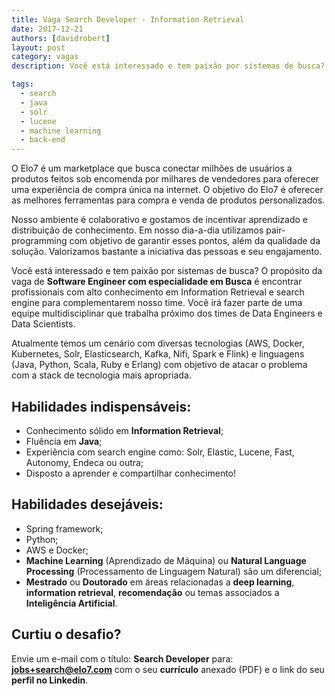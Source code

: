 ```yaml
---
title: Vaga Search Developer - Information Retrieval
date: 2017-12-21
authors: [davidrobert]
layout: post
category: vagas
description: Você está interessado e tem paixão por sistemas de busca? O propósito da vaga de Software Engineer com especialidade em Busca é encontrar profissionais com alto conhecimento em Information Retrieval e search engine para complementarem nosso time.

tags:
  - search
  - java
  - solr
  - lucene
  - machine learning
  - back-end
---
```


O Elo7 é um marketplace que busca conectar milhões de usuários a produtos feitos sob encomenda por milhares de vendedores para oferecer uma experiência de compra única na internet. O objetivo do Elo7 é oferecer as melhores ferramentas para compra e venda de produtos personalizados.

Nosso ambiente é colaborativo e gostamos de incentivar aprendizado e distribuição de conhecimento. Em nosso dia-a-dia utilizamos pair-programming com objetivo de garantir esses pontos, além da qualidade da solução. Valorizamos bastante a iniciativa das pessoas e seu engajamento.

Você está interessado e tem paixão por sistemas de busca? O propósito da vaga de **Software Engineer com especialidade em Busca** é encontrar profissionais com alto conhecimento em Information Retrieval e search engine para complementarem nosso time. Você irá fazer parte de uma equipe multidisciplinar que trabalha próximo dos times de Data Engineers e Data Scientists.

Atualmente temos um cenário com diversas tecnologias (AWS, Docker, Kubernetes, Solr, Elasticsearch, Kafka, Nifi, Spark e Flink) e linguagens (Java, Python, Scala, Ruby e Erlang) com objetivo de atacar o problema com a stack de tecnologia mais apropriada.

## Habilidades indispensáveis:

- Conhecimento sólido em **Information Retrieval**;
- Fluência em **Java**;
- Experiência com search engine como: Solr, Elastic, Lucene, Fast, Autonomy, Endeca ou outra;
- Disposto a aprender e compartilhar conhecimento!

## Habilidades desejáveis:

- Spring framework;
- Python;
- AWS e Docker;
- **Machine Learning** (Aprendizado de Máquina) ou **Natural Language Processing** (Processamento de Linguagem Natural) são um diferencial;
- **Mestrado** ou **Doutorado** em áreas relacionadas a **deep learning**, **information retrieval**, **recomendação** ou temas associados a **Inteligência Artificial**.

## Curtiu o desafio?

Envie um e-mail com o título: **Search Developer** para: **jobs+search@elo7.com** com o seu **currículo** anexado (PDF) e o link do seu **perfil no Linkedin**.

